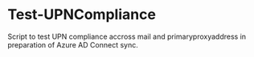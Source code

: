 # Test-UPNCompliance
Script to test UPN compliance accross mail and primaryproxyaddress in preparation of Azure AD Connect sync.
